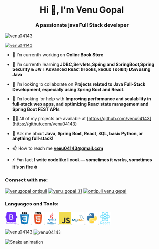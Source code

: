 <h1 align="center">Hi 👋, I'm Venu Gopal</h1>
<h3 align="center">A passionate java Full Stack developer</h3>

<p align="left"> <img src="https://komarev.com/ghpvc/?username=venu04143&label=Profile%20views&color=0e75b6&style=flat" alt="venu04143" /> </p>

<p align="left"> <a href="https://github.com/ryo-ma/github-profile-trophy"><img src="https://github-profile-trophy.vercel.app/?username=venu04143" alt="venu04143" /></a> </p>

- 🔭 I’m currently working on **Online Book Store**

- 🌱 I’m currently learning **JDBC,Servlets,Spring and SpringBoot,Spring Security & JWT Advanced React (Hooks, Redux Toolkit) DSA using Java**

- 👯 I’m looking to collaborate on **Projects related to Java Full-Stack Development, especially using Spring Boot and React.**

- 🤝 I’m looking for help with **Improving performance and scalability in full-stack web apps, and optimizing React state management and Spring Boot REST APIs.**

- 👨‍💻 All of my projects are available at [https://github.com/venu04143](https://github.com/venu04143)

- 💬 Ask me about **Java, Spring Boot, React, SQL, basic Python, or anything full-stack!**

- 📫 How to reach me **venu04143@gmail.com**

- ⚡ Fun fact **I write code like I cook — sometimes it works, sometimes it’s on fire 🔥**

<h3 align="left">Connect with me:</h3>
<p align="left">
<a href="https://linkedin.com/in/venugopal ontipuli" target="blank"><img align="center" src="https://raw.githubusercontent.com/rahuldkjain/github-profile-readme-generator/master/src/images/icons/Social/linked-in-alt.svg" alt="venugopal ontipuli" height="30" width="40" /></a>
<a href="https://instagram.com/venu_gopal_31" target="blank"><img align="center" src="https://raw.githubusercontent.com/rahuldkjain/github-profile-readme-generator/master/src/images/icons/Social/instagram.svg" alt="venu_gopal_31" height="30" width="40" /></a>
<a href="https://www.leetcode.com/ontipuli venu gopal" target="blank"><img align="center" src="https://raw.githubusercontent.com/rahuldkjain/github-profile-readme-generator/master/src/images/icons/Social/leet-code.svg" alt="ontipuli venu gopal" height="30" width="40" /></a>
</p>

<h3 align="left">Languages and Tools:</h3>
<p align="left"> <a href="https://getbootstrap.com" target="_blank" rel="noreferrer"> <img src="https://raw.githubusercontent.com/devicons/devicon/master/icons/bootstrap/bootstrap-plain-wordmark.svg" alt="bootstrap" width="40" height="40"/> </a> <a href="https://www.w3schools.com/css/" target="_blank" rel="noreferrer"> <img src="https://raw.githubusercontent.com/devicons/devicon/master/icons/css3/css3-original-wordmark.svg" alt="css3" width="40" height="40"/> </a> <a href="https://www.w3.org/html/" target="_blank" rel="noreferrer"> <img src="https://raw.githubusercontent.com/devicons/devicon/master/icons/html5/html5-original-wordmark.svg" alt="html5" width="40" height="40"/> </a> <a href="https://www.java.com" target="_blank" rel="noreferrer"> <img src="https://raw.githubusercontent.com/devicons/devicon/master/icons/java/java-original.svg" alt="java" width="40" height="40"/> </a> <a href="https://developer.mozilla.org/en-US/docs/Web/JavaScript" target="_blank" rel="noreferrer"> <img src="https://raw.githubusercontent.com/devicons/devicon/master/icons/javascript/javascript-original.svg" alt="javascript" width="40" height="40"/> </a> <a href="https://www.mysql.com/" target="_blank" rel="noreferrer"> <img src="https://raw.githubusercontent.com/devicons/devicon/master/icons/mysql/mysql-original-wordmark.svg" alt="mysql" width="40" height="40"/> </a> <a href="https://www.python.org" target="_blank" rel="noreferrer"> <img src="https://raw.githubusercontent.com/devicons/devicon/master/icons/python/python-original.svg" alt="python" width="40" height="40"/> </a> <a href="https://reactjs.org/" target="_blank" rel="noreferrer"> <img src="https://raw.githubusercontent.com/devicons/devicon/master/icons/react/react-original-wordmark.svg" alt="react" width="40" height="40"/> </a> </p>

<p><img align="left" src="https://github-readme-stats.vercel.app/api/top-langs?username=venu04143&show_icons=true&locale=en&layout=compact" alt="venu04143" /></p>

<p>&nbsp;<img align="center" src="https://github-readme-stats.vercel.app/api?username=venu04143&show_icons=true&locale=en" alt="venu04143" /></p> 

<img src="https://raw.githubusercontent.com/venu04143/venu04143/output/snake.svg" alt="Snake animation" />

